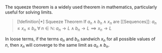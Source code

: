 The squeeze theorem is a widely used theorem in mathematics, particularly useful for solving limits.

>[!definition|*] Squeeze Theorem
> If $a_n \; \land \; b_n \; \land \; x_n$ are [[Sequences]]: $a_n \le x_n \le b_n \; \forall \; n \in \mathbb{N}: \; a_n \rightarrow L \; \land \; b_n \rightarrow L \implies x_n \rightarrow L$

In loose terms, if the terms $a_n$ and $b_n$ sandwich $x_n$ for all possible values of $n$, then $x_n$ will converge to the same limit as $a_n \; \land \; b_n$. 

